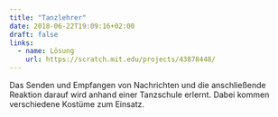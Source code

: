 ```yaml
---
title: "Tanzlehrer"
date: 2018-06-22T19:09:16+02:00
draft: false
links:
  - name: Lösung
    url: https://scratch.mit.edu/projects/43878448/
---
```


Das Senden und Empfangen von Nachrichten und die anschließende Reaktion darauf wird anhand einer Tanzschule erlernt. Dabei kommen verschiedene Kostüme zum Einsatz.
